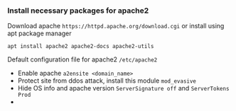 ### Install necessary packages for apache2

Download apache `https://httpd.apache.org/download.cgi` or install using apt package manager
```shell
apt install apache2 apache2-docs apache2-utils
```

Default configuration file for apache2 `/etc/apache2`

* Enable apache `a2ensite <domain_name>`
* Protect site from ddos attack, install this module `mod_evasive`
* Hide OS info and apache version `ServerSignature off` and `ServerTokens Prod`
* 

